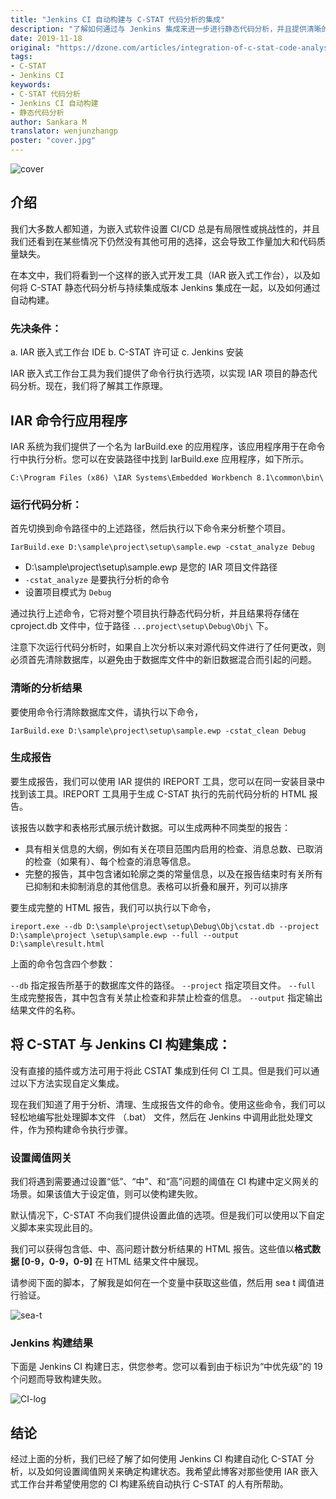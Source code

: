 ```yaml
---
title: "Jenkins CI 自动构建与 C-STAT 代码分析的集成"
description: "了解如何通过与 Jenkins 集成来进一步进行静态代码分析，并且提供清晰的分析结果和生产静态的 HTML 报告。"
date: 2019-11-18
original: "https://dzone.com/articles/integration-of-c-stat-code-analysis-with-automated"
tags:
- C-STAT
- Jenkins CI
keywords:
- C-STAT 代码分析
- Jenkins CI 自动构建
- 静态代码分析
author: Sankara M
translator: wenjunzhangp
poster: "cover.jpg"
---
```


![cover](cover.jpg)

## 介绍

我们大多数人都知道，为嵌入式软件设置 CI/CD 总是有局限性或挑战性的，并且我们还看到在某些情况下仍然没有其他可用的选择，这会导致工作量加大和代码质量缺失。

在本文中，我们将看到一个这样的嵌入式开发工具（IAR 嵌入式工作台），以及如何将 C-STAT 静态代码分析与持续集成版本 Jenkins 集成在一起，以及如何通过自动构建。

### 先决条件：

a. IAR 嵌入式工作台 IDE
b. C-STAT 许可证
c. Jenkins 安装

IAR 嵌入式工作台工具为我们提供了命令行执行选项，以实现 IAR 项目的静态代码分析。现在，我们将了解其工作原理。

## IAR 命令行应用程序

IAR 系统为我们提供了一个名为 IarBuild.exe 的应用程序，该应用程序用于在命令行中执行分析。您可以在安装路径中找到 IarBuild.exe 应用程序，如下所示。

```
C:\Program Files (x86) \IAR Systems\Embedded Workbench 8.1\common\bin\
```

### 运行代码分析：

首先切换到命令路径中的上述路径，然后执行以下命令来分析整个项目。

```
IarBuild.exe D:\sample\project\setup\sample.ewp -cstat_analyze Debug
```

* D:\sample\project\setup\sample.ewp 是您的 IAR 项目文件路径
* `-cstat_analyze` 是要执行分析的命令
* 设置项目模式为 `Debug`

通过执行上述命令，它将对整个项目执行静态代码分析，并且结果将存储在 cproject.db 文件中，位于路径 `...project\setup\Debug\Obj\` 下。

注意下次运行代码分析时，如果自上次分析以来对源代码文件进行了任何更改，则必须首先清除数据库，以避免由于数据库文件中的新旧数据混合而引起的问题。

### 清晰的分析结果

要使用命令行清除数据库文件，请执行以下命令，

```
IarBuild.exe D:\sample\project\setup\sample.ewp -cstat_clean Debug
```

### 生成报告

要生成报告，我们可以使用 IAR 提供的 IREPORT 工具，您可以在同一安装目录中找到该工具。IREPORT 工具用于生成 C-STAT 执行的先前代码分析的 HTML 报告。

该报告以数字和表格形式展示统计数据。可以生成两种不同类型的报告：

* 具有相关信息的大纲，例如有关在项目范围内启用的检查、消息总数、已取消的检查（如果有）、每个检查的消息等信息。
* 完整的报告，其中包含诸如轮廓之类的常量信息，以及在报告结束时有关所有已抑制和未抑制消息的其他信息。表格可以折叠和展开，列可以排序

要生成完整的 HTML 报告，我们可以执行以下命令，

```
ireport.exe --db D:\sample\project\setup\Debug\Obj\cstat.db --project D:\sample\project \setup\sample.ewp --full --output D:\sample\result.html
```

上面的命令包含四个参数：

`--db` 指定报告所基于的数据库文件的路径。
`--project` 指定项目文件。
`--full` 生成完整报告，其中包含有关禁止检查和非禁止检查的信息。
`--output` 指定输出结果文件的名称。

## 将 C-STAT 与 Jenkins CI 构建集成：

没有直接的插件或方法可用于将此 CSTAT 集成到任何 CI 工具。但是我们可以通过以下方法实现自定义集成。

现在我们知道了用于分析、清理、生成报告文件的命令。使用这些命令，我们可以轻松地编写批处理脚本文件 （.bat） 文件，然后在 Jenkins 中调用此批处理文件，作为预构建命令执行步骤。

### 设置阈值网关

我们将遇到需要通过设置“低”、“中”、和“高”问题的阈值在 CI 构建中定义网关的场景。如果该值大于设定值，则可以使构建失败。

默认情况下，C-STAT 不向我们提供设置此值的选项。但是我们可以使用以下自定义脚本来实现此目的。

我们可以获得包含低、中、高问题计数分析结果的 HTML 报告。这些值以**格式数据 [0-9，0-9，0-9]** 在 HTML 结果文件中展现。

请参阅下面的脚本，了解我是如何在一个变量中获取这些值，然后用 sea t 阈值进行验证。

![sea-t](sea-t.jpg)

### Jenkins 构建结果

下面是 Jenkins CI 构建日志，供您参考。您可以看到由于标识为“中优先级”的 19 个问题而导致构建失败。

![CI-log](CI-log.jpg)

## 结论

经过上面的分析，我们已经了解了如何使用 Jenkins CI 构建自动化 C-STAT 分析，以及如何设置阈值网关来确定构建状态。我希望此博客对那些使用 IAR 嵌入式工作台并希望使用您的 CI 构建系统自动执行 C-STAT 的人有所帮助。